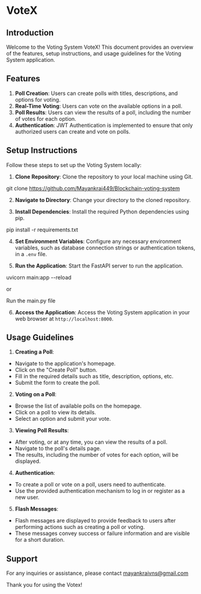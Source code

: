 # VoteX

## Introduction
Welcome to the Voting System VoteX! This document provides an overview of the features, setup instructions, and usage guidelines for the Voting System application.

## Features
1. **Poll Creation**: Users can create polls with titles, descriptions, and options for voting.
2. **Real-Time Voting**: Users can vote on the available options in a poll.
3. **Poll Results**: Users can view the results of a poll, including the number of votes for each option.
4. **Authentication**: JWT Authentication is implemented to ensure that only authorized users can create and vote on polls.

## Setup Instructions
Follow these steps to set up the Voting System locally:

1. **Clone Repository**: Clone the repository to your local machine using Git.

 git clone https://github.com/Mayankrai449/Blockchain-voting-system

2. **Navigate to Directory**: Change your directory to the cloned repository.


3. **Install Dependencies**: Install the required Python dependencies using pip.

pip install -r requirements.txt

4. **Set Environment Variables**: Configure any necessary environment variables, such as database connection strings or authentication tokens, in a `.env` file.

5. **Run the Application**: Start the FastAPI server to run the application.

uvicorn main:app --reload

or

Run the main.py file

6. **Access the Application**: Access the Voting System application in your web browser at `http://localhost:8000`.

## Usage Guidelines
1. **Creating a Poll**:
- Navigate to the application's homepage.
- Click on the "Create Poll" button.
- Fill in the required details such as title, description, options, etc.
- Submit the form to create the poll.

2. **Voting on a Poll**:
- Browse the list of available polls on the homepage.
- Click on a poll to view its details.
- Select an option and submit your vote.

3. **Viewing Poll Results**:
- After voting, or at any time, you can view the results of a poll.
- Navigate to the poll's details page.
- The results, including the number of votes for each option, will be displayed.

4. **Authentication**:
- To create a poll or vote on a poll, users need to authenticate.
- Use the provided authentication mechanism to log in or register as a new user.

5. **Flash Messages**:
- Flash messages are displayed to provide feedback to users after performing actions such as creating a poll or voting.
- These messages convey success or failure information and are visible for a short duration.


## Support
For any inquiries or assistance, please contact mayankraivns@gmail.com

Thank you for using the Votex!
